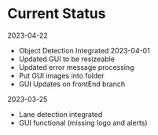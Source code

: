# Current Status
2023-04-22
- Object Detection Integrated
2023-04-01
- Updated GUI to be resizeable
- Updated error message processing
- Put GUI images into folder
- GUI Updates on frontEnd branch

2023-03-25
- Lane detection integrated
- GUI functional (missing logo and alerts)
